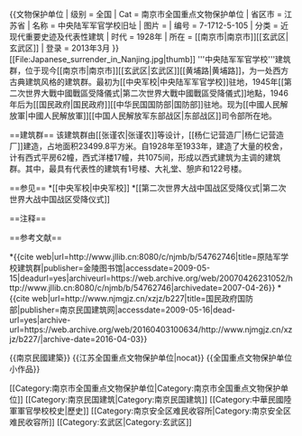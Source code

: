 {{文物保护单位
| 级别 = 全国
| Cat = 南京市全国重点文物保护单位
| 省区市 = 江苏省
| 名称 = 中央陆军军官学校旧址
| 图片 = 
| 编号 = 7-1712-5-105
| 分类 = 近现代重要史迹及代表性建筑
| 时代 = 1928年
| 所在 = [[南京市|南京市]][[玄武区|玄武区]]
| 登录 = 2013年3月
}}[[File:Japanese_surrender_in_Nanjing.jpg|thumb]]
'''中央陆军军官学校'''建筑群，位于现今[[南京市|南京市]][[玄武区|玄武区]][[黄埔路|黄埔路]]，为一处西方古典建筑风格的建筑群。最初为[[中央军校|中央陆军军官学校]]驻地，1945年[[第二次世界大戰中國戰區受降儀式|第二次世界大戰中國戰區受降儀式]]地點，1946年后为[[国民政府|国民政府]][[中华民国国防部|国防部]]驻地。现为[[中國人民解放軍|中國人民解放軍]][[中国人民解放军东部战区|东部战区]]司令部所在地。

==建筑群==
该建筑群由[[张谨农|张谨农]]等设计，[[杨仁记营造厂|杨仁记营造厂]]建造，占地面积23499.8平方米。自1928年至1933年，建造了大量的校舍，计有西式平房62幢，西式洋楼17幢，共1075间，形成以西式建筑为主调的建筑群。其中，最具有代表性的建筑有1号楼、大礼堂、憩庐和122号楼。

==参见==
*[[中央军校|中央军校]]
*[[第二次世界大战中国战区受降仪式|第二次世界大战中国战区受降仪式]]

==注释==
<div class="references-small">
<references group="注"/>
</div>

==参考文献==
<div class="references-small">
<references group="参"/>
</div>
*{{cite web|url=http://www.jllib.cn:8080/c/njmb/b/54762746|title=原陆军学校建筑群|publisher=金陵图书馆|accessdate=2009-05-15|deadurl=yes|archiveurl=https://web.archive.org/web/20070426231052/http://www.jllib.cn:8080/c/njmb/b/54762746|archivedate=2007-04-26}}
*{{cite web|url=http://www.njmgjz.cn/xzjz/b227|title=国民政府国防部|publisher=南京民国建筑网|accessdate=2009-05-16|dead-url=yes|archive-url=https://web.archive.org/web/20160403100634/http://www.njmgjz.cn/xzjz/b227/|archive-date=2016-04-03}}

{{南京民國建築}}
{{江苏全国重点文物保护单位|nocat}}
{{全国重点文物保护单位小作品}}

[[Category:南京市全国重点文物保护单位|Category:南京市全国重点文物保护单位]]
[[Category:南京民国建筑|Category:南京民国建筑]]
[[Category:中華民國陸軍軍官學校校史|歷史]]
[[Category:南京安全区难民收容所|Category:南京安全区难民收容所]]
[[Category:玄武区|Category:玄武区]]